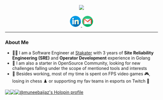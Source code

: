 <div id="header" align="center">
  <img src="https://media.giphy.com/media/CrFLL3CnRpw5ddlBMm/giphy.gif" width="200"/>
</div>

<div id="badges" style="margin:0 auto;" align="center">

  <div style="width:100%;">
    <img src="https://komarev.com/ghpvc/?username=MuneebAijaz&style=flat-square&color=blue" alt="" style="width:120px;"/>
  </div>
  <div style="width:100%;">
  <a href="https://www.linkedin.com/in/muneeb-aijaz/">
    <img src="./images/linkedin.png" alt="LinkedIn Badge" style="width:36px;height:36px;"/>
  </a>
  <a href="mailto:muneebaijaz11@gmail.com">
    <img src="./images/email.png" alt="Youtube Badge" style="width:36px;height:36px;"/>
  </a>
  </div>

</div>

---

### About Me

- :man_technologist: I am a Software Engineer at [Stakater](https://www.stakater.com) with 3 years of **Site Reliability Engineering (SRE)** and **Operator Development** experience in Golang
- :hatched_chick: I am also a starter in OpenSource Community, looking for new challenges falling under the scope of mentioned tools and interests
- :no_mobile_phones: Besides working, most of my time is spent on FPS video games :video_game:, losing in chess :chess_pawn: or supporting my fav teams in esports on Twitch :space_invader:


<div style="width:100%;">
  <a href="https://github.com/anuraghazra/github-readme-stats">
    <img height=188px style="float:left;" src="https://github-readme-streak-stats.herokuapp.com?user=MuneebAijaz&theme=swift&hide_border=true&exclude_days=Sun%2CSat" />
  </a>

  <a href="https://github.com/anuraghazra/convoychat">
    <img height=188px style="float:left;" src="https://github-readme-stats.vercel.app/api/top-langs?username=MuneebAijaz&theme=swift&layout=compact&langs_count=8&card_width=320" />
  </a>
</div>

[![@muneebaijaz's Holopin profile](https://holopin.me/muneebaijaz)](https://holopin.io/@muneebaijaz)
